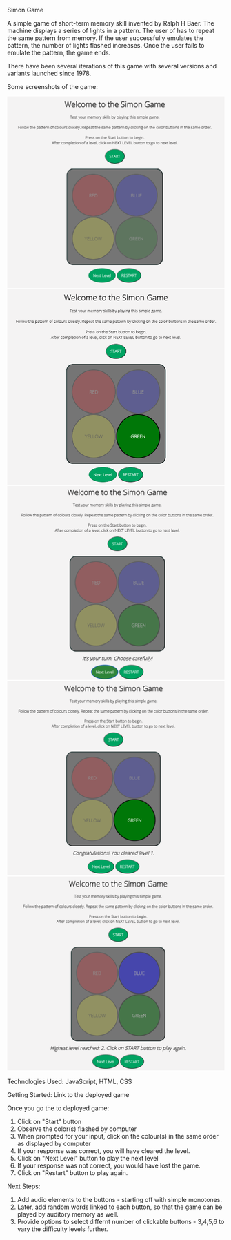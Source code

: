 Simon Game

A simple game of short-term memory skill invented by Ralph H Baer. The machine displays a series of lights in a pattern. The user of has to repeat the same pattern from memory. If the user successfully emulates the pattern, the number of lights flashed increases. Once the user fails to emulate the pattern, the game ends.

There have been several iterations of this game with several versions and variants launched since 1978.

Some screenshots of the game:

![homepage](./Screenshots/game%20open%20page.png "homepage")
![compChoice](./Screenshots/comp%20choice.png "Computer Pattern")
![userChoice](./Screenshots/user%20choice.png "User Input")
![levelClear](./Screenshots/cleared%20level.png "Cleared Level")
![lossMsg](./Screenshots/loss%20msg.png "Lost Message")

Technologies Used: JavaScript, HTML, CSS

Getting Started:
Link to the deployed game

Once you go the to deployed game:

1. Click on "Start" button
2. Observe the color(s) flashed by computer
3. When prompted for your input, click on the colour(s) in the same order as displayed by computer
4. If your response was correct, you will have cleared the level.
5. Click on "Next Level" button to play the next level
6. If your response was not correct, you would have lost the game.
7. Click on "Restart" button to play again.

Next Steps:

1. Add audio elements to the buttons - starting off with simple monotones.
2. Later, add random words linked to each button, so that the game can be played by auditory memory as well.
3. Provide options to select differnt number of clickable buttons - 3,4,5,6 to vary the difficulty levels further.
